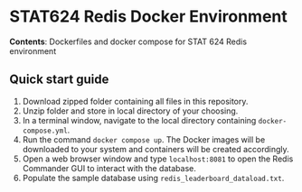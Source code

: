 # STAT624 Redis Docker Environment
**Contents**: Dockerfiles and docker compose for STAT 624 Redis environment

## Quick start guide
1. Download zipped folder containing all files in this repository.
2. Unzip folder and store in local directory of your choosing.
3. In a terminal window, navigate to the local directory containing `docker-compose.yml`.
4. Run the command `docker compose up`.  The Docker images will be downloaded to your system and containers will be created accordingly.
5. Open a web browser window and type `localhost:8081` to open the Redis Commander GUI to interact with the database.
6. Populate the sample database using `redis_leaderboard_dataload.txt`.

